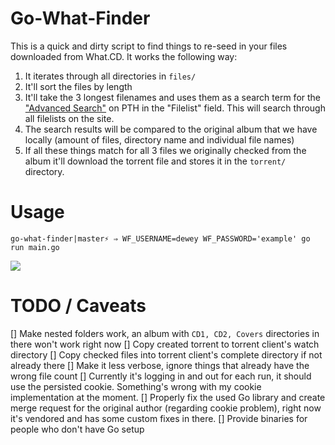# Go-What-Finder

This is a quick and dirty script to find things to re-seed in your files downloaded from What.CD. It works the
following way:

1) It iterates through all directories in `files/`
2) It'll sort the files by length
3) It'll take the 3 longest filenames and uses them as a search term for the ["Advanced Search"](https://passtheheadphones.me/ajax.php?action=browse&filelist=06-Etched%20Headplate.flac) on PTH in the
   "Filelist" field. This will search through all filelists on the site.
4) The search results will be compared to the original album that we have locally (amount of files, directory
   name and individual file names)
5) If all these things match for all 3 files we originally checked from the album it'll download the torrent
   file and stores it in the `torrent/` directory. 

# Usage

```
go-what-finder|master⚡ ⇒ WF_USERNAME=dewey WF_PASSWORD='example' go run main.go
```

![](http://i.imgur.com/57CwBcm.png)


# TODO / Caveats

[] Make nested folders work, an album with `CD1, CD2, Covers` directories in there won't work right now
[] Copy created torrent to torrent client's watch directory
[] Copy checked files into torrent client's complete directory if not already there
[] Make it less verbose, ignore things that already have the wrong file count
[] Currently it's logging in and out for each run, it should use the persisted cookie. Something's wrong with
   my cookie implementation at the moment.
[] Properly fix the used Go library and create merge request for the original author (regarding cookie problem),
   right now it's vendored and has some custom fixes in there.
[] Provide binaries for people who don't have Go setup